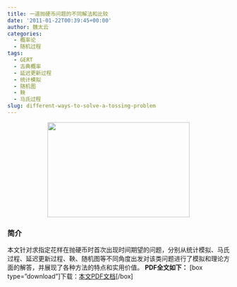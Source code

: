 ```yaml
---
title: 一道抛硬币问题的不同解法和比较
date: '2011-01-22T00:39:45+00:00'
author: 魏太云
categories:
  - 概率论
  - 随机过程
tags:
  - GERT
  - 古典概率
  - 延迟更新过程
  - 统计模拟
  - 随机图
  - 鞅
  - 马氏过程
slug: different-ways-to-solve-a-tossing-problem
---
```


<p style="text-align: center;">
  <a href="https://cos.name/wp-content/uploads/2011/01/coin.jpg"><img class="aligncenter" src="https://cos.name/wp-content/uploads/2011/01/coin.jpg" alt="" width="322" height="215" /></a>
</p>

<p style="text-align: center;">
</p>

### **简介**

本文针对求指定花样在抛硬币时首次出现时间期望的问题，分别从统计模拟、马氏过程、延迟更新过程、鞅、随机图等不同角度出发对该类问题进行了模拟和理论方面的解答，并展现了各种方法的特点和实用价值。 **PDF全文如下：** [box type=&#8221;download&#8221;]下载：[本文PDF文档](https://cos.name/wp-content/uploads/2011/01/Different-ways-to-solve-a-tossing-problem.pdf)[/box]

